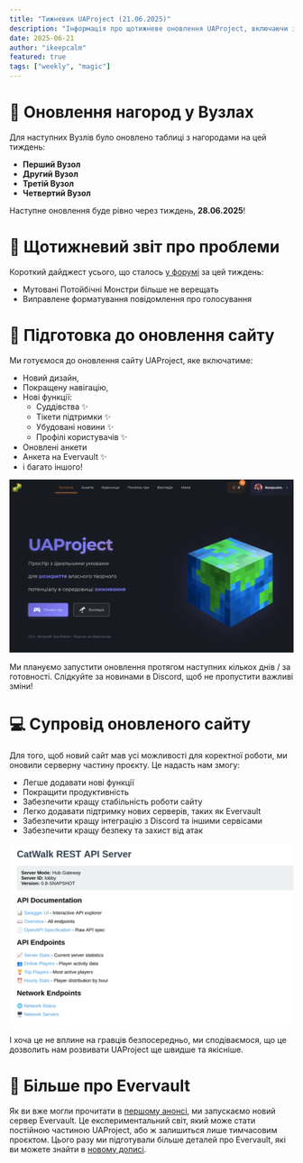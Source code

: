 ```yaml
---
title: "Тижневик UAProject (21.06.2025)"
description: "Інформація про щотижневе оновлення UAProject, включаючи зміни за цей період, нові події та анонси."
date: 2025-06-21
author: "ikeepcalm"
featured: true
tags: ["weekly", "magic"]
---
```


# 👑 Оновлення нагород у Вузлах
Для наступних Вузлів було оновлено таблиці з нагородами на цей тиждень:
- **Перший Вузол**
- **Другий Вузол**
- **Третій Вузол**
- **Четвертий Вузол**

Наступне оновлення буде рівно через тиждень, **28.06.2025**!

# 🐞 Щотижневий звіт про проблеми
Короткий дайджест усього, що сталось [у форумі](https://discord.com/channels/1221552838807654450/1311698848095277127) за цей тиждень:
- Мутовані Потойбічні Монстри більше не верещать
- Виправлене форматування повідомлення про голосування

# 🌱 Підготовка до оновлення сайту
Ми готуємося до оновлення сайту UAProject, яке включатиме:
- Новий дизайн, 
- Покращену навігацію,
- Нові функції:
  - Суддівства ✨
  - Тікети підтримки ✨
  - Убудовані новини ✨
  - Профілі користувачів ✨
- Оновлені анкети
- Анкета на Evervault ✨
- і багато іншого!

![Оновлена головна сторінка](../img/new-site-1.png)

Ми плануємо запустити оновлення протягом наступних кількох днів / за готовності. Слідкуйте за новинами в Discord, щоб не пропустити важливі зміни!

# 💻 Супровід оновленого сайту

Для того, щоб новий сайт мав усі можливості для коректної роботи, ми оновили серверну частину проєкту. Це надасть нам змогу:
- Легше додавати нові функції
- Покращити продуктивність
- Забезпечити кращу стабільність роботи сайту
- Легко додавати підтримку нових серверів, таких як Evervault
- Забезпечити кращу інтеграцію з Discord та іншими сервісами
- Забезпечити кращу безпеку та захист від атак

![Оновлена серверна частина](../img/new-site-2.png)

І хоча це не вплине на гравців безпосередньо, ми сподіваємося, що це дозволить нам розвивати UAProject ще швидше та якісніше.

# 🏰 Більше про Evervault
Як ви вже могли прочитати в [першому анонсі](https://news.uaproject.xyz/welcoming-evervault), ми запускаємо новий сервер Evervault. Це експериментальний світ, який може стати постійною частиною UAProject, або ж залишиться лише тимчасовим проєктом. Цього разу ми підготували більше деталей про Evervault, які ви можете знайти в [новому дописі](https://news.uaproject.xyz/pre-start-evervault).
